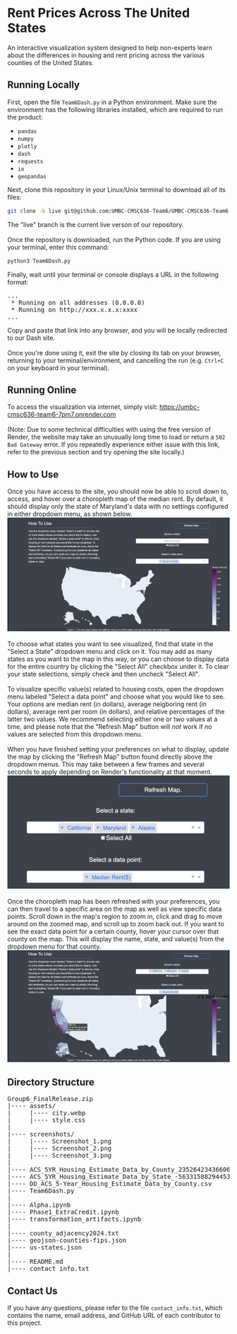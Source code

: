 # Rent Prices Across The United States

An interactive visualization system designed to help non-experts learn about the differences in housing and rent pricing across the various counties of the United States.

## Running Locally

First, open the file `Team6Dash.py` in a Python environment. Make sure the environment has the following libraries installed, which are required to run the product:
- `pandas`
- `numpy`
- `plotly`
- `dash`
- `requests`
- `io`
- `geopandas`

Next, clone this repository in your Linux/Unix terminal to download all of its files:
```bash
git clone -b live git@github.com:UMBC-CMSC636-Team6/UMBC-CMSC636-Team6
```
The "live" branch is the current live verson of our repository.<br>
<br>
Once the repository is downloaded, run the Python code. If you are using your terminal, enter this command:
```bash
python3 Team6Dash.py
```
Finally, wait until your terminal or console displays a URL in the following format:
<pre>
...
 * Running on all addresses (0.0.0.0)
 * Running on http://xxx.x.x.x:xxxx
...
</pre>
Copy and paste that link into any browser, and you will be locally redirected to our Dash site.<br>
<br>
Once you're done using it, exit the site by closing its tab on your browser, returning to your terminal/environment, and cancelling the run (e.g. `Ctrl+C` on your keyboard in your terminal).

## Running Online

To access the visualization via internet, simply visit: https://umbc-cmsc636-team6-7pm7.onrender.com<br>
<br>
(Note: Due to some technical difficulties with using the free version of Render, the website may take an unusually long time to load or return a `502 Bad Gateway` error. If you repeatedly experience either issue with this link, refer to the previous section and try opening the site locally.)

## How to Use

Once you have access to the site, you should now be able to scroll down to, access, and hover over a choropleth map of the median rent. By default, it should display only the state of Maryland's data with no settings configured in either dropdown menu, as shown below.
![Default choropleth map](screenshots/Screenshot_1.png)<br>
<br>
To choose what states you want to see visualized, find that state in the "Select a State" dropdown menu and click on it. You may add as many states as you want to the map in this way, or you can choose to display data for the entire country by clicking the "Select All" checkbox under it. To clear your state selections, simply check and then uncheck "Select All".<br>
<br>
To visualize specific value(s) related to housing costs, open the dropdown menu labeled "Select a data point" and choose what you would like to see. Your options are median rent (in dollars), average neigboring rent (in dollars), average rent per room (in dollars), and relative percentages of the latter two values. We recommend selecting either one or two values at a time, and please note that the "Refresh Map" button will *not* work if no values are selected from this dropdown menu.<br>
<br>
When you have finished setting your preferences on what to display, update the map by clicking the "Refresh Map" button found directly above the dropdown menus. This may take between a few frames and several seconds to apply depending on Render's functionality at that moment.
![Example dropdown menu: AK, CA, and MD](screenshots/Screenshot_2.png)<br>
<br>
Once the choropleth map has been refreshed with your preferences, you can then travel to a specific area on the map as well as view specific data points. Scroll down in the map's region to zoom in, click and drag to move around on the zoomed map, and scroll up to zoom back out. If you want to see the exact data point for a certain county, hover your cursor over that county on the map. This will display the name, state, and value(s) from the dropdown menu for that county.
![Example output: AK, CA, and MD](screenshots/Screenshot_3.png)

## Directory Structure

<pre>
Group6_FinalRelease.zip
|---- assets/
|     |---- city.webp
|     |---- style.css
|
|---- screenshots/
|     |---- Screenshot_1.png
|     |---- Screenshot_2.png
|     |---- Screenshot_3.png
|
|---- ACS_5YR_Housing_Estimate_Data_by_County_2352642343660635057.csv
|---- ACS_5YR_Housing_Estimate_Data_by_State_-5633158829445399210.csv
|---- DD_ACS_5-Year_Housing_Estimate_Data_by_County.csv
|---- Team6Dash.py
|
|---- Alpha.ipynb
|---- Phase1_ExtraCredit.ipynb
|---- transformation_artifacts.ipynb
|
|---- county_adjacency2024.txt
|---- geojson-counties-fips.json
|---- us-states.json
|
|---- README.md
|---- contact_info.txt
</pre>

## Contact Us
If you have any questions, please refer to the file `contact_info.txt`, which contains the name, email address, and GitHub URL of each contributor to this project.
